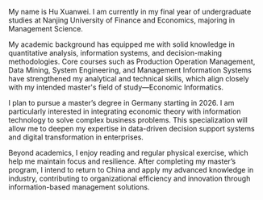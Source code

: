My name is Hu Xuanwei. I am currently in my final year of undergraduate studies at Nanjing University of Finance and Economics, majoring in Management Science. 

My academic background has equipped me with solid knowledge in quantitative analysis, information systems, and decision-making methodologies. Core courses such as Production Operation Management, Data Mining, System Engineering, and Management Information Systems have strengthened my analytical and technical skills, which align closely with my intended master's field of study—Economic Informatics.

I plan to pursue a master’s degree in Germany starting in 2026. I am particularly interested in integrating economic theory with information technology to solve complex business problems. This specialization will allow me to deepen my expertise in data-driven decision support systems and digital transformation in enterprises.

Beyond academics, I enjoy reading and regular physical exercise, which help me maintain focus and resilience. After completing my master’s program, I intend to return to China and apply my advanced knowledge in industry, contributing to organizational efficiency and innovation through information-based management solutions.
